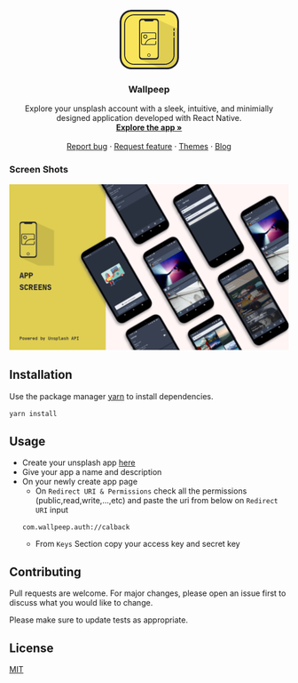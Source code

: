 <p align="center">
  <a href="#">
    <img src="/resources/Logo.png">
  </a>
</p>

<h3 align="center">Wallpeep</h3>
<p align="center">
 Explore your unsplash account with a sleek, intuitive, and minimially designed application developed with React Native.
  <br>
  <a href="https://github.com/siddsarkar/WallPeep/releases"><strong>Explore the app »</strong></a>
  <br>
  <br>
  <a href="https://github.com/siddsarkar/WallPeep/issues/new">Report bug</a>
  ·
  <a href="https://github.com/siddsarkar/WallPeep/issues/new">Request feature</a>
  ·
  <a href="#">Themes</a>
  ·
  <a href="#">Blog</a>
</p>

### Screen Shots

<img src="/resources/Cover.png">

## Installation

Use the package manager [yarn](https://yarnpkg.com/) to install dependencies.

```bash
yarn install
```

## Usage

-   Create your unsplash app [here](https://unsplash.com/oauth/applications/new)
-   Give your app a name and description
-   On your newly create app page
    -   On `Redirect URI & Permissions` check all the permissions (public,read,write,...,etc) and paste the uri from below on `Redirect URI` input
    ```
    com.wallpeep.auth://calback
    ```
    -   From `Keys` Section copy your access key and secret key

## Contributing

Pull requests are welcome. For major changes, please open an issue first to discuss what you would like to change.

Please make sure to update tests as appropriate.

## License

[MIT](https://github.com/siddsarkar/WallPeep/blob/main/README.md)
